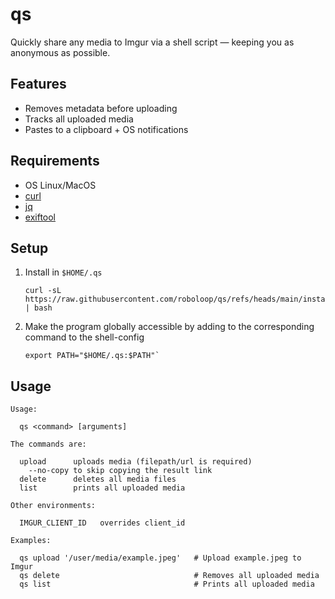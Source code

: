 # qs

Quickly share any media to Imgur via a shell script — keeping you as anonymous as possible.

## Features

- Removes metadata before uploading
- Tracks all uploaded media 
- Pastes to a clipboard + OS notifications

## Requirements

- OS Linux/MacOS
- [curl](https://curl.se/)
- [jq](https://github.com/jqlang/jq)
- [exiftool](https://exiftool.org/)

## Setup

1. Install in `$HOME/.qs`

   ```shell
   curl -sL https://raw.githubusercontent.com/roboloop/qs/refs/heads/main/install.sh | bash
   ```

2. Make the program globally accessible by adding to the corresponding command to the shell-config

   ```shell
   export PATH="$HOME/.qs:$PATH"`
   ```

## Usage

```shell
Usage:

  qs <command> [arguments]

The commands are:

  upload      uploads media (filepath/url is required)
    --no-copy to skip copying the result link
  delete      deletes all media files
  list        prints all uploaded media

Other environments:

  IMGUR_CLIENT_ID   overrides client_id

Examples:

  qs upload '/user/media/example.jpeg'   # Upload example.jpeg to Imgur
  qs delete                              # Removes all uploaded media
  qs list                                # Prints all uploaded media
```
